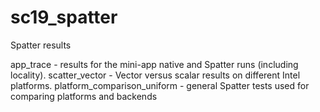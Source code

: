 # sc19_spatter
Spatter results

app_trace - results for the mini-app native and Spatter runs (including locality).
scatter_vector - Vector versus scalar results on different Intel platforms.
platform_comparison_uniform - general Spatter tests used for comparing platforms and backends 
